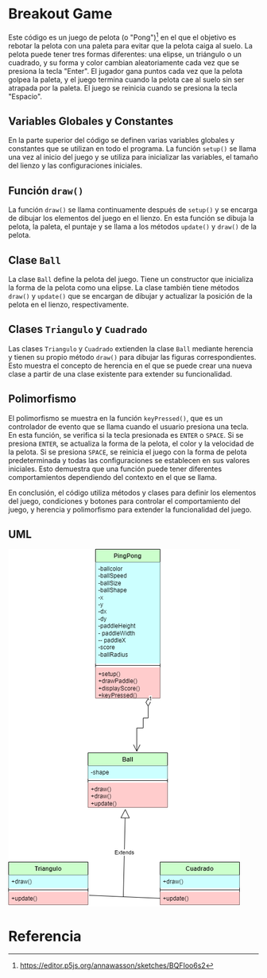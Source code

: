 # Breakout Game

Este código es un juego de pelota (o "Pong")[^1] en el que el objetivo es rebotar la pelota con una paleta para evitar que la pelota caiga al suelo. La pelota puede tener tres formas diferentes: una elipse, un triángulo o un cuadrado, y su forma y color cambian aleatoriamente cada vez que se presiona la tecla "Enter". El jugador gana puntos cada vez que la pelota golpea la paleta, y el juego termina cuando la pelota cae al suelo sin ser atrapada por la paleta. El juego se reinicia cuando se presiona la tecla "Espacio".

## Variables Globales y Constantes

En la parte superior del código se definen varias variables globales y constantes que se utilizan en todo el programa. La función `setup()` se llama una vez al inicio del juego y se utiliza para inicializar las variables, el tamaño del lienzo y las configuraciones iniciales.

## Función `draw()`

La función `draw()` se llama continuamente después de `setup()` y se encarga de dibujar los elementos del juego en el lienzo. En esta función se dibuja la pelota, la paleta, el puntaje y se llama a los métodos `update()` y `draw()` de la pelota.

## Clase `Ball`

La clase `Ball` define la pelota del juego. Tiene un constructor que inicializa la forma de la pelota como una elipse. La clase también tiene métodos `draw()` y `update()` que se encargan de dibujar y actualizar la posición de la pelota en el lienzo, respectivamente.

## Clases `Triangulo` y `Cuadrado`

Las clases `Triangulo` y `Cuadrado` extienden la clase `Ball` mediante herencia y tienen su propio método `draw()` para dibujar las figuras correspondientes. Esto muestra el concepto de herencia en el que se puede crear una nueva clase a partir de una clase existente para extender su funcionalidad.

## Polimorfismo

El polimorfismo se muestra en la función `keyPressed()`, que es un controlador de evento que se llama cuando el usuario presiona una tecla. En esta función, se verifica si la tecla presionada es `ENTER` o `SPACE`. Si se presiona `ENTER`, se actualiza la forma de la pelota, el color y la velocidad de la pelota. Si se presiona `SPACE`, se reinicia el juego con la forma de pelota predeterminada y todas las configuraciones se establecen en sus valores iniciales. Esto demuestra que una función puede tener diferentes comportamientos dependiendo del contexto en el que se llama.

En conclusión, el código utiliza métodos y clases para definir los elementos del juego, condiciones y botones para controlar el comportamiento del juego, y herencia y polimorfismo para extender la funcionalidad del juego.

## UML
![image](https://github.com/AIkerVSaul09/FigurasNew/blob/main/Ping%20Pong%20(Polimorfismo)/PingPong.png?raw=true)


# Referencia
[^1]:https://editor.p5js.org/annawasson/sketches/BQFIoo6s2
